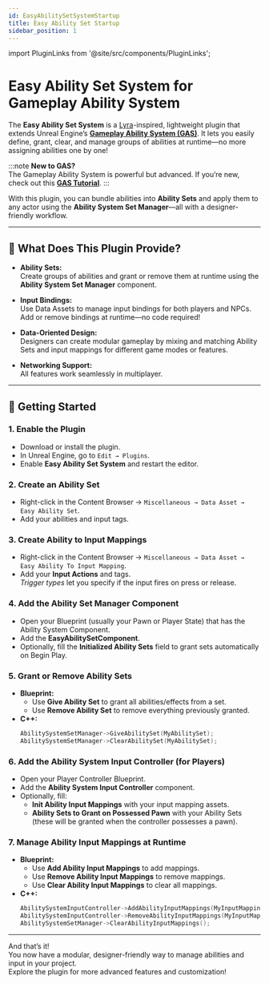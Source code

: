 ```yaml
---
id: EasyAbilitySetSystemStartup
title: Easy Ability Set Startup
sidebar_position: 1
---
```


import PluginLinks from '@site/src/components/PluginLinks';

# Easy Ability Set System for Gameplay Ability System

<PluginLinks pluginId="EasyAbilitySetSystem" />

The **Easy Ability Set System** is a [Lyra](https://dev.epicgames.com/documentation/en-us/unreal-engine/lyra-sample-game-in-unreal-engine?application_version=5.5)-inspired, lightweight plugin that extends Unreal Engine’s [**Gameplay Ability System (GAS)**](https://dev.epicgames.com/documentation/en-us/unreal-engine/gameplay-ability-system-for-unreal-engine). It lets you easily define, grant, clear, and manage groups of abilities at runtime—no more assigning abilities one by one!

:::note
**New to GAS?**  
The Gameplay Ability System is powerful but advanced. If you’re new, check out this [**GAS Tutorial**](https://dev.epicgames.com/community/learning/tutorials/8Xn9/unreal-engine-epic-for-indies-your-first-60-minutes-with-gameplay-ability-system).
:::

With this plugin, you can bundle abilities into **Ability Sets** and apply them to any actor using the **Ability System Set Manager**—all with a designer-friendly workflow.

---

## 🔹 What Does This Plugin Provide?

- **Ability Sets:**  
  Create groups of abilities and grant or remove them at runtime using the **Ability System Set Manager** component.

- **Input Bindings:**  
  Use Data Assets to manage input bindings for both players and NPCs. Add or remove bindings at runtime—no code required!

- **Data-Oriented Design:**  
  Designers can create modular gameplay by mixing and matching Ability Sets and input mappings for different game modes or features.

- **Networking Support:**  
  All features work seamlessly in multiplayer.

---

## 🔹 Getting Started

### 1. Enable the Plugin
- Download or install the plugin.
- In Unreal Engine, go to `Edit → Plugins`.
- Enable **Easy Ability Set System** and restart the editor.

### 2. Create an Ability Set
- Right-click in the Content Browser → `Miscellaneous → Data Asset → Easy Ability Set`.
- Add your abilities and input tags.

### 3. Create Ability to Input Mappings
- Right-click in the Content Browser → `Miscellaneous → Data Asset → Easy Ability To Input Mapping`.
- Add your **Input Actions** and tags.  
  *Trigger types* let you specify if the input fires on press or release.

### 4. Add the Ability Set Manager Component
- Open your Blueprint (usually your Pawn or Player State) that has the Ability System Component.
- Add the **EasyAbilitySetComponent**.
- Optionally, fill the **Initialized Ability Sets** field to grant sets automatically on Begin Play.

### 5. Grant or Remove Ability Sets
- **Blueprint:**  
  - Use **Give Ability Set** to grant all abilities/effects from a set.
  - Use **Remove Ability Set** to remove everything previously granted.
- **C++:**
  ```cpp
  AbilitySystemSetManager->GiveAbilitySet(MyAbilitySet);
  AbilitySystemSetManager->ClearAbilitySet(MyAbilitySet);
  ```

### 6. Add the Ability System Input Controller (for Players)
- Open your Player Controller Blueprint.
- Add the **Ability System Input Controller** component.
- Optionally, fill:
  - **Init Ability Input Mappings** with your input mapping assets.
  - **Ability Sets to Grant on Possessed Pawn** with your Ability Sets (these will be granted when the controller possesses a pawn).

### 7. Manage Ability Input Mappings at Runtime
- **Blueprint:**  
  - Use **Add Ability Input Mappings** to add mappings.
  - Use **Remove Ability Input Mappings** to remove mappings.
  - Use **Clear Ability Input Mappings** to clear all mappings.
- **C++:**
  ```cpp
  AbilitySystemInputController->AddAbilityInputMappings(MyInputMappingArr);
  AbilitySystemInputController->RemoveAbilityInputMappings(MyInputMappingArr);
  AbilitySystemSetManager->ClearAbilityInputMappings();
  ```

---

And that’s it!  
You now have a modular, designer-friendly way to manage abilities and input in your project.  
Explore the plugin for more advanced features and customization!
